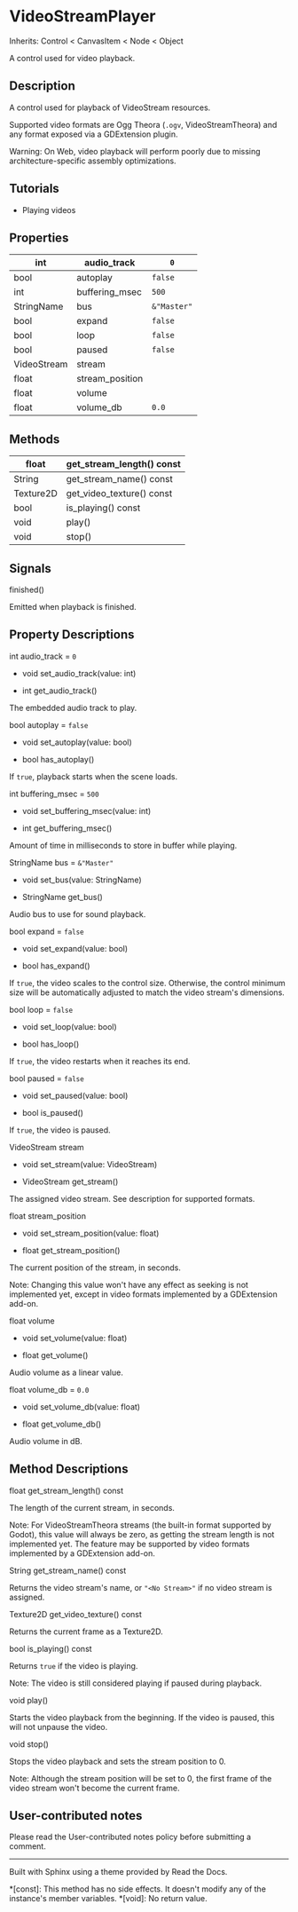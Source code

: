# VideoStreamPlayer

Inherits: Control < CanvasItem < Node < Object

A control used for video playback.

## Description

A control used for playback of VideoStream resources.

Supported video formats are Ogg Theora (`.ogv`, VideoStreamTheora) and any
format exposed via a GDExtension plugin.

Warning: On Web, video playback will perform poorly due to missing
architecture-specific assembly optimizations.

## Tutorials

  * Playing videos

## Properties

int | audio_track | `0`  
---|---|---  
bool | autoplay | `false`  
int | buffering_msec | `500`  
StringName | bus | `&"Master"`  
bool | expand | `false`  
bool | loop | `false`  
bool | paused | `false`  
VideoStream | stream  
float | stream_position  
float | volume  
float | volume_db | `0.0`  
  
## Methods

float | get_stream_length() const  
---|---  
String | get_stream_name() const  
Texture2D | get_video_texture() const  
bool | is_playing() const  
void | play()  
void | stop()  
  
## Signals

finished()

Emitted when playback is finished.

## Property Descriptions

int audio_track = `0`

  * void set_audio_track(value: int)

  * int get_audio_track()

The embedded audio track to play.

bool autoplay = `false`

  * void set_autoplay(value: bool)

  * bool has_autoplay()

If `true`, playback starts when the scene loads.

int buffering_msec = `500`

  * void set_buffering_msec(value: int)

  * int get_buffering_msec()

Amount of time in milliseconds to store in buffer while playing.

StringName bus = `&"Master"`

  * void set_bus(value: StringName)

  * StringName get_bus()

Audio bus to use for sound playback.

bool expand = `false`

  * void set_expand(value: bool)

  * bool has_expand()

If `true`, the video scales to the control size. Otherwise, the control
minimum size will be automatically adjusted to match the video stream's
dimensions.

bool loop = `false`

  * void set_loop(value: bool)

  * bool has_loop()

If `true`, the video restarts when it reaches its end.

bool paused = `false`

  * void set_paused(value: bool)

  * bool is_paused()

If `true`, the video is paused.

VideoStream stream

  * void set_stream(value: VideoStream)

  * VideoStream get_stream()

The assigned video stream. See description for supported formats.

float stream_position

  * void set_stream_position(value: float)

  * float get_stream_position()

The current position of the stream, in seconds.

Note: Changing this value won't have any effect as seeking is not implemented
yet, except in video formats implemented by a GDExtension add-on.

float volume

  * void set_volume(value: float)

  * float get_volume()

Audio volume as a linear value.

float volume_db = `0.0`

  * void set_volume_db(value: float)

  * float get_volume_db()

Audio volume in dB.

## Method Descriptions

float get_stream_length() const

The length of the current stream, in seconds.

Note: For VideoStreamTheora streams (the built-in format supported by Godot),
this value will always be zero, as getting the stream length is not
implemented yet. The feature may be supported by video formats implemented by
a GDExtension add-on.

String get_stream_name() const

Returns the video stream's name, or `"<No Stream>"` if no video stream is
assigned.

Texture2D get_video_texture() const

Returns the current frame as a Texture2D.

bool is_playing() const

Returns `true` if the video is playing.

Note: The video is still considered playing if paused during playback.

void play()

Starts the video playback from the beginning. If the video is paused, this
will not unpause the video.

void stop()

Stops the video playback and sets the stream position to 0.

Note: Although the stream position will be set to 0, the first frame of the
video stream won't become the current frame.

## User-contributed notes

Please read the User-contributed notes policy before submitting a comment.

* * *

Built with Sphinx using a theme provided by Read the Docs.

  *[const]: This method has no side effects. It doesn't modify any of the instance's member variables.
  *[void]: No return value.

